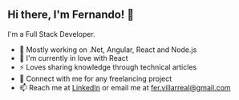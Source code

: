 ## Hi there, I'm Fernando! 👋

I'm a Full Stack Developer.

- 🔭 Mostly working on .Net, Angular, React and Node.js
- 🌱 I'm currently in love with React
- ⚡ Loves sharing knowledge through technical articles
- 👯 Connect with me for any freelancing project
- 📫 Reach me at [LinkedIn](https://www.linkedin.com/in/fervillarrealm/) or email me at [fer.villarreal@gmail.com](fer.villarreal@gmail.com)
